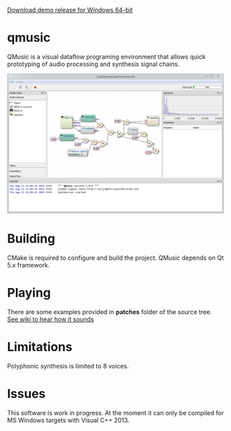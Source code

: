 [Download demo release for Windows 64-bit](https://github.com/Archie3d/qmusic/releases/download/v1.0.0-demo1/qmusic-1.0.0-demo1-win64.zip)

# qmusic
QMusic is a visual dataflow programing environment that allows quick prototyping of audio processing
and synthesis signal chains.

![Screenshot](https://raw.githubusercontent.com/Archie3d/qmusic/master/screenshot.png)

# Building
CMake is required to configure and build the project.
QMusic depends on Qt 5.x framework.

# Playing
There are some examples provided in **patches** folder of the source tree.
[See wiki to hear how it sounds](https://github.com/Archie3d/qmusic/wiki)

# Limitations
Polyphonic synthesis is limited to 8 voices.

# Issues
This software is work in progress.
At the moment it can only be compiled for MS Windows targets with Visual C++ 2013.